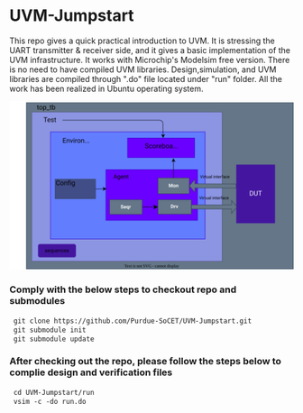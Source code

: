# UVM-Jumpstart
 This repo gives a quick practical introduction to UVM. It is stressing the UART transmitter & receiver side, and it gives a basic implementation of the UVM infrastructure. It works with Microchip's Modelsim free version. There is no need to have compiled UVM libraries. Design,simulation, and UVM libraries are compiled through ".do" file located under "run" folder. All the work has been realized in Ubuntu operating system.

![image info](./docs/uvm.svg)

### Comply with the below steps to checkout repo and submodules

```
 git clone https://github.com/Purdue-SoCET/UVM-Jumpstart.git
 git submodule init
 git submodule update
```
### After checking out the repo, please follow the steps below to complie design and verification files

```
 cd UVM-Jumpstart/run
 vsim -c -do run.do
```
